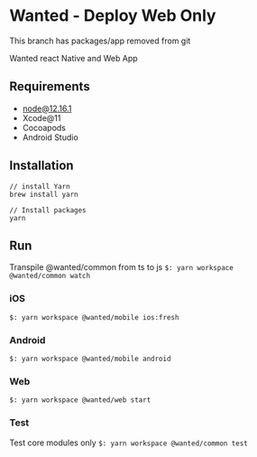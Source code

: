 # Wanted - Deploy Web Only
This branch has packages/app removed from git

Wanted react Native and Web App

## Requirements

- node@12.16.1
- Xcode@11
- Cocoapods
- Android Studio

## Installation

```
// install Yarn
brew install yarn

// Install packages
yarn
```

## Run

Transpile @wanted/common from ts to js
`$: yarn workspace @wanted/common watch`

### iOS

`$: yarn workspace @wanted/mobile ios:fresh`

### Android

`$: yarn workspace @wanted/mobile android`

### Web

`$: yarn workspace @wanted/web start`

### Test

Test core modules only
`$: yarn workspace @wanted/common test`
